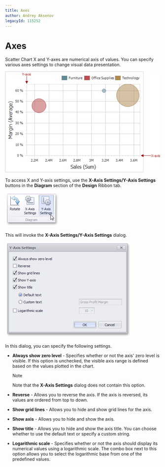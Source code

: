 ```yaml
---
title: Axes
author: Andrey Aksenov
legacyId: 115252
---
```

# Axes
Scatter Chart X and Y-axes are numerical axis of values. You can specify various axes settings to change visual data presentation.

![ScatterChart_Axes](../../../../images/img120332.png)

To access X and Y-axis settings, use the **X-Axis Settings/Y-Axis Settings** buttons in the **Diagram** section of the **Design** Ribbon tab.

![Chart_YAxisOptions_Button](../../../../images/img18775.png)

This will invoke the **X-Axis Settings/Y-Axis Settings** dialog.

![ScatterChart_YAxisSettings](../../../../images/img120294.png)

In this dialog, you can specify the following settings.
* **Always show zero level** - Specifies whether or not the axis' zero level is visible. If this option is unchecked, the visible axis range is defined based on the values plotted in the chart.
	
	> [!NOTE]
	> Note that the **X-Axis Settings** dialog does not contain this option.
* **Reverse** - Allows you to reverse the axis. If the axis is reversed, its values are ordered from top to down.
* **Show grid lines** - Allows you to hide and show grid lines for the axis.
* **Show axis** - Allows you to hide and show the axis.
* **Show title** - Allows you to hide and show the axis title. You can choose whether to use the default text or specify a custom string.
* **Logarithmic scale** - Specifies whether or not the axis should display its numerical values using a logarithmic scale. The combo box next to this option allows you to select the logarithmic base from one of the predefined values.